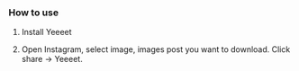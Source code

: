 ### How to use

1. Install Yeeeet

2. Open Instagram, select image, images post you want to download. Click share -> Yeeeet.

